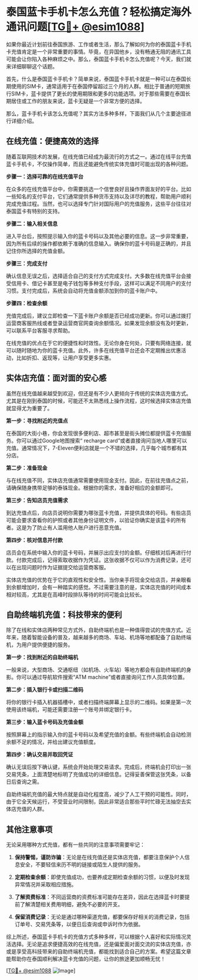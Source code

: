 # 泰国蓝卡手机卡怎么充值？轻松搞定海外通讯问题[[TG💪+ @esim1088](https://t.me/s/esim1088)]

如果你最近计划前往泰国旅游、工作或者生活，那么了解如何为你的泰国蓝卡手机卡充值肯定是一个非常重要的事情。毕竟，在异国他乡，没有畅通无阻的通讯工具可能会让你陷入各种麻烦之中。那么，泰国蓝卡手机卡怎么充值呢？今天，我们就来详细聊聊这个话题。

首先，什么是泰国蓝卡手机卡？简单来说，泰国蓝卡手机卡就是一种可以在泰国长期使用的SIM卡，通常适用于在泰国停留超过三个月的人群。相比于普通的短期旅行SIM卡，蓝卡提供了更长的使用期限和更多的功能选项。对于那些需要在泰国长期居住或工作的朋友来说，蓝卡无疑是一个非常方便的选择。

那么，蓝卡手机卡该怎么充值呢？其实方法多种多样，下面我们从几个主要途径进行详细介绍。

## 在线充值：便捷高效的选择

随着互联网技术的发展，在线充值已经成为最流行的方式之一。通过在线平台充值蓝卡手机卡，不仅操作简单，而且还能避免传统实体充值时可能出现的各种问题。

**步骤一：选择可靠的在线充值平台**

在众多的在线充值平台中，你需要挑选一个信誉良好且操作界面友好的平台。比如一些知名的支付平台，它们通常提供多种货币支持以及详尽的教程，帮助用户顺利完成充值过程。当然，也可以选择专门针对国际用户的充值服务，这些平台往往对泰国蓝卡有特别的支持。

**步骤二：输入相关信息**

进入平台后，按照提示输入你的蓝卡号码以及其他必要的信息。这一步非常重要，因为所有后续的操作都依赖于准确的信息输入。确保你的蓝卡号码是正确的，并且记住你所选择的充值金额。

**步骤三：完成支付**

确认信息无误之后，选择适合自己的支付方式完成支付。大多数在线充值平台会接受信用卡、借记卡甚至是电子钱包等多种支付手段，这样可以满足不同用户的支付习惯。支付完成后，系统会自动将充值金额添加到你的蓝卡账户中。

**步骤四：检查余额**

充值完成后，建议立即检查一下蓝卡账户余额是否已经成功更新。你可以通过拨打运营商客服热线或者登录运营商官网查询余额情况。如果发现余额没有及时更新，可以联系平台客服寻求帮助。

在线充值的优点在于它的便捷性和时效性。无论你身在何处，只要有网络连接，就可以随时随地为你的蓝卡充值。此外，许多在线充值平台还会不定期推出优惠活动，比如折扣、返现等，让用户享受更多实惠。

## 实体店充值：面对面的安心感

虽然在线充值越来越受到欢迎，但还是有不少人更倾向于传统的实体店充值方式。尤其是在刚到泰国的时候，可能还不太熟悉线上操作流程，这时候选择实体店充值就显得尤为重要了。

**第一步：寻找附近的充值点**

在泰国的大街小巷，你会发现很多便利店、超市甚至是街头摊位都提供蓝卡充值服务。你可以通过Google地图搜索“ recharge card”或者直接询问当地人哪里可以充值。通常情况下，7-Eleven便利店就是一个不错的选择，几乎每个城市都有其分店。

**第二步：准备现金**

与在线充值不同，实体店充值通常需要使用现金支付。因此，在前往充值点之前，请确保随身携带足够的泰铢现金。根据你的需求，准备好相应的金额即可。

**第三步：告知店员充值需求**

到达充值点后，向店员说明你需要为哪张蓝卡充值，并提供具体的号码。有些店员可能会要求查看你的护照或者其他身份证明文件，以验证你确实是该蓝卡的所有者。这是为了防止有人滥用他人账户进行恶意充值。

**第四步：核对信息并付款**

店员会在系统中输入你的蓝卡号码，并展示出应支付的金额。仔细核对后再进行付款。付款完成后，记得索取收据作为凭证。这张收据不仅可以作为消费记录，还可以在出现问题时作为证据提交给运营商客服。

实体店充值的优势在于它的直观性和安全性。当你亲手将现金交给店员，并亲眼看到余额增加时，会有一种踏实的感觉。不过需要注意的是，实体店充值的时间成本相对较高，尤其是在高峰时段排队等待的时间可能会比较长。

## 自助终端机充值：科技带来的便利

除了在线和实体店两种常见方式外，自助终端机也是一种值得尝试的充值方式。近年来，随着智能设备的普及，越来越多的商场、车站、机场等地都配备了自助终端机，为用户提供便捷的服务。

**第一步：找到附近的自助终端机**

一般来说，大型商场、交通枢纽（如机场、火车站）等地方都会有自助终端机的身影。你可以通过导航软件搜索“ATM machine”或者直接询问工作人员具体位置。

**第二步：插入银行卡或扫描二维码**

将你的银行卡插入机器插槽中，或者扫描终端屏幕上显示的二维码。如果是第一次使用该终端机，可能还需要注册一个账号并绑定银行卡。

**第三步：输入蓝卡号码及充值金额**

按照屏幕上的指示输入你的蓝卡号码以及希望充值的金额。有些终端机会自动检测余额不足的情况，并给出建议充值额度。

**第四步：确认交易并取回凭证**

确认无误后按下确认键，系统会开始处理交易请求。完成后，终端机会打印出一张交易凭条，上面清楚地标明了充值成功的详细信息。记得妥善保管这张凭条，以备日后查询之需。

自助终端机充值的最大特点就是自动化程度高，减少了人工干预的可能性。同时，由于它全天候运行，不受营业时间限制，因此非常适合那些平时忙碌无法抽空去实体店充值的人群。

## 其他注意事项

无论采用哪种方式充值，都有一些共同的注意事项需要牢记：

1. **保持警惕，谨防诈骗**：无论是在线充值还是实体店充值，都要注意保护个人信息安全，不要轻信来历不明的链接或陌生人提供的服务。
   
2. **定期检查余额**：即使充值成功，也要养成定期检查余额的习惯，以便及时发现异常情况并采取相应措施。

3. **了解资费标准**：不同运营商的资费标准可能存在差异，因此在选择蓝卡时要提前了解清楚相关费用明细，避免不必要的开支。

4. **保留消费记录**：无论是通过哪种渠道充值，都要保存好相关的消费记录，包括订单号、交易凭条等，以便日后查询或申诉时作为依据。

综上所述，泰国蓝卡手机卡的充值方式多种多样，可以根据个人喜好和实际情况灵活选择。无论是追求便捷高效的在线充值，还是偏爱面对面交流的实体店充值，亦或是享受高科技带来的自助终端机充值，都能找到适合自己的方案。希望这篇文章能帮助你在泰国顺利解决蓝卡充值的问题，让你的旅途更加顺畅无忧！

[[TG💪+ @esim1088](https://t.me/s/esim1088) ![Image](https://i.postimg.cc/4NQfJmqS/Snipaste-2025-05-13-00-14-12.png)]